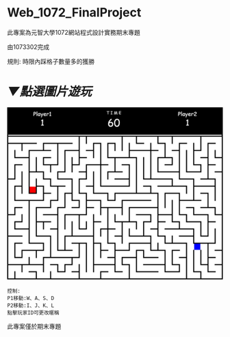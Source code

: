 # Web_1072_FinalProject
此專案為元智大學1072網站程式設計實務期末專題

由1073302完成

  規則:
  時限內踩格子數量多的獲勝


# *▼點選圖片遊玩*
[![image](https://github.com/axuy312/Web_1072_FinalProject/blob/main/Description/%E7%95%AB%E9%9D%A2.JPG)](https://axuy312.github.io/Web_1072_FinalProject/)

	控制:
    P1移動:W、A、S、D
    P2移動:I、J、K、L
    點擊玩家ID可更改暱稱

此專案僅於期末專題
